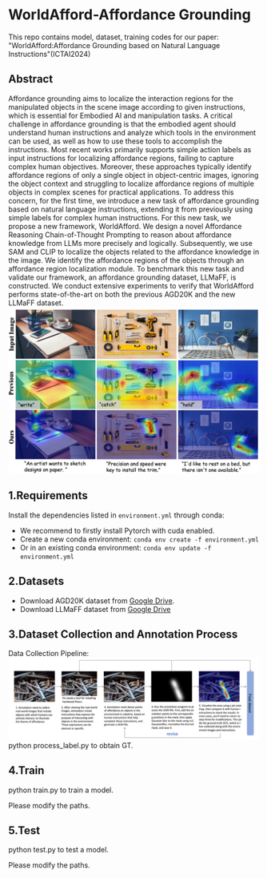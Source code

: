 # WorldAfford-Affordance Grounding

This repo contains model, dataset, training codes for our paper: "WorldAfford:Affordance Grounding based on Natural Language Instructions"(ICTAI2024)
## Abstract

Affordance grounding aims to localize the interaction regions for the manipulated objects in the scene image according to given instructions, which is essential for Embodied AI and manipulation tasks. A critical challenge in affordance grounding is that the embodied agent should understand human instructions and analyze which tools in the environment can be used, as well as how to use these tools to accomplish the instructions. Most recent works primarily supports simple action labels as input instructions for localizing affordance regions, failing to capture complex human objectives. Moreover, these approaches typically identify affordance regions of only a single object in object-centric images, ignoring the object context and struggling to localize affordance regions of multiple objects in complex scenes for practical applications. To address this concern, for the first time, we introduce a new task of affordance grounding based on natural language instructions, extending it from previously using simple labels for complex human instructions. For this new task, we propose a new framework, WorldAfford. We design a novel Affordance Reasoning Chain-of-Thought Prompting to reason about affordance knowledge from LLMs more precisely and logically. Subsequently, we use SAM and CLIP to localize the objects related to the affordance knowledge in the image. We identify the affordance regions of the objects through an affordance region localization module. To benchmark this new task and validate our framework, an affordance grounding dataset, LLMaFF, is constructed. We conduct extensive experiments to verify that WorldAfford performs state-of-the-art on both the previous AGD20K and the new LLMaFF dataset.
<img src="assets/difference.png">


## 1.Requirements
Install the dependencies listed in `environment.yml` through conda:
- We recommend to firstly install Pytorch with cuda enabled.
- Create a new conda environment:
`conda env create -f environment.yml `
- Or in an existing conda environment:
`conda env update -f environment.yml`

## 2.Datasets
- Download AGD20K dataset from [Google Drive](https://drive.google.com/file/d/1OEz25-u1uqKfeuyCqy7hmiOv7lIWfigk/view?usp=sharing).
- Download LLMaFF dataset from [Google Drive](https://drive.google.com/file/d/1j600M_nWjBRuJX5rGzmLIfdOO6YF-BpJ/view)

## 3.Dataset Collection and Annotation Process
Data Collection Pipeline:
<img src="assets/data_collection_process.png">
python process_label.py to obtain GT.
## 4.Train
python train.py to train a model.

Please modify the paths.
## 5.Test
python test.py to test a model.

Please modify the paths.

